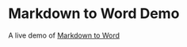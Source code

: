 # Markdown to Word Demo

A live demo of [Markdown to Word](https://github.com/benbalter/markdown_to_word/)
